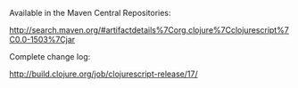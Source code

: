 
Available in the Maven Central Repositories:

http://search.maven.org/#artifactdetails%7Corg.clojure%7Cclojurescript%7C0.0-1503%7Cjar

Complete change log:

http://build.clojure.org/job/clojurescript-release/17/